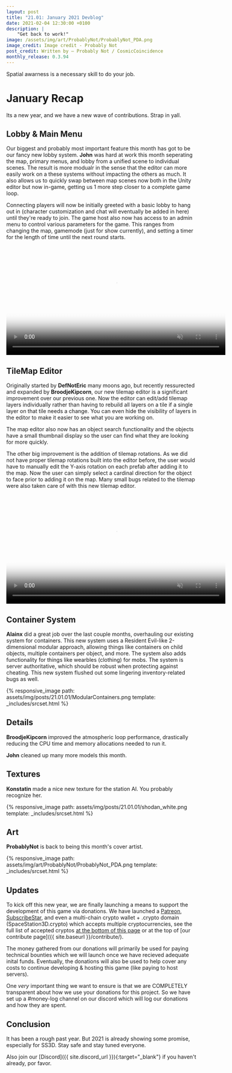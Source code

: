 ```yaml
---
layout: post
title: "21.01: January 2021 Devblog"
date: 2021-02-04 12:30:00 +0100
description: |
    "Get back to work!"
image: /assets/img/art/ProbablyNot/ProbablyNot_PDA.png
image_credit: Image credit - Probably Not
post_credit: Written by – Probably Not / CosmicCoincidence
monthly_release: 0.3.94
---
```


Spatial awarness is a necessary skill to do your job.

# January Recap

Its a new year, and we have a new wave of contributions. Strap in yall.

## Lobby & Main Menu

Our biggest and probably most important feature this month has got to be our fancy new lobby system. **John** was hard at work this month seperating the map, primary menus, and lobby from a unified scene to individual scenes. The result is more modualr in the sense that the editor can more easily work on a these systems without impacting the others as much. It also allows us to quickly swap between map scenes now both in the Unity editor but now in-game, getting us 1 more step closer to a complete game loop.

Connecting players will now be initially greeted with a basic lobby to hang out in (character customization and chat will eventually be added in here) until they're ready to join. The game host also now has access to an admin menu to control various parameters for the game. This ranges from changing the map, gamemode (just for show currently), and setting a timer for the length of time until the next round starts.

<video controls muted poster="{{ site.baseurl }}/assets/img/posts/21.01.01/LobbyMenu.png" width="580px">>
  <source src="{{ site.baseurl }}/assets/img/posts/21.01.01/LobbyMenu.webm" type="video/webm">
  <source src="{{ site.baseurl }}/assets/img/posts/21.01.01/LobbyMenu.mp4" type="video/mp4">
</video>

## TileMap Editor

Originally started by **DefNotEric** many moons ago, but recently ressurected and expanded by **BroodjeKipcorn**, our new tilemap editor is a significant improvement over our previous one. Now the editor can edit/add tilemap layers individually rather than having to rebuild all layers on a tile if a single layer on that tile needs a change. You can even hide the visibility of layers in the editor to make it easier to see what you are working on.

The map editor also now has an object search functionality and the objects have a small thumbnail display so the user can find what they are looking for more quickly.

The other big improvement is the addition of tilemap rotations. As we did not have proper tilemap rotations built into the editor before, the user would have to manually edit the Y-axis rotation on each prefab after adding it to the map. Now the user can simply select a cardinal direction for the object to face prior to adding it on the map. Many small bugs related to the tilemap were also taken care of with this new tilemap editor.

<video controls muted poster="{{ site.baseurl }}/assets/img/posts/21.01.01/TilemapEditor.png" width="580px">>
  <source src="{{ site.baseurl }}/assets/img/posts/21.01.01/TilemapEditor.webm" type="video/webm">
  <source src="{{ site.baseurl }}/assets/img/posts/21.01.01/TilemapEditor.mp4" type="video/mp4">
</video>

## Container System

**Alainx** did a great job over the last couple months, overhauling our existing system for containers. This new system uses a Resident Evil-like 2-dimensional modular approach, allowing things like containers on child objects, multiple containers per object, and more. The system also adds functionality for things like wearbles (clothing) for mobs. The system is server authoritative, which should be robust when protecting against cheating. This new system flushed out some lingering inventory-related bugs as well.

{% responsive_image path: assets/img/posts/21.01.01/ModularContainers.png template: _includes/srcset.html %}

## Details

**BroodjeKipcorn** improved the atmospheric loop performance, drastically reducing the CPU time and memory allocations needed to run it.

**John** cleaned up many more models this month.

## Textures

**Konstatin** made a nice new texture for the station AI. You probably recognize her.

{% responsive_image path: assets/img/posts/21.01.01/shodan_white.png template: _includes/srcset.html %}

## Art

**ProbablyNot** is back to being this month's cover artist.

{% responsive_image path: assets/img/art/ProbablyNot/ProbablyNot_PDA.png template: _includes/srcset.html %}

## Updates

To kick off this new year, we are finally launching a means to support the development of this game via donations. We have launched a [Patreon](https://www.patreon.com/ss3d), [SubscribeStar](https://www.subscribestar.com/space-station-3d), and even a multi-chain crypto wallet + .crypto domain (SpaceStation3D.crypto) which accepts multiple cryptocurrencies, see the full list of accepted cryptos [at the bottom of this page](https://github.com/RE-SS3D/SS3D/wiki/Related-Sites-&-Resources#donation-links) or at the top of [our contribute page]({{ site.baseurl }}/contribute/).

The money gathered from our donations will primarily be used for paying technical bounties which we will launch once we have recieved adequate inital funds. Eventually, the donations will also be used to help cover any costs to continue developing & hosting this game (like paying to host servers).

One *very* important thing we want to ensure is that we are COMPLETELY transparent about how we use your donations for this project. So we have set up a #money-log channel on our discord which will log our donations and how they are spent.

## Conclusion

It has been a rough past year. But 2021 is already showing some promise, especially for SS3D. Stay safe and stay tuned everyone.

Also join our [Discord]({{ site.discord_url }}){:target="_blank"} if you haven't already, por favor.
